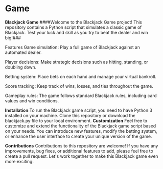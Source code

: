 # Game

**Blackjack Game**
####Welcome to the Blackjack Game project! This repository contains a Python script that simulates a classic game of Blackjack. Test your luck and skill as you try to beat the dealer and win big!###

Features
Game simulation: Play a full game of Blackjack against an automated dealer.

Player decisions: Make strategic decisions such as hitting, standing, or doubling down.

Betting system: Place bets on each hand and manage your virtual bankroll.

Score tracking: Keep track of wins, losses, and ties throughout the game.

Gameplay rules: The game follows standard Blackjack rules, including card values and win conditions.

**Installation**
To run the Blackjack game script, you need to have Python 3 installed on your machine. Clone this repository or download the blackjack.py file to your local environment.
**Customization**
Feel free to customize and extend the functionality of the Blackjack game script based on your needs.
You can introduce new features, modify the betting system, or enhance the user interface to create your unique version of the game.

**Contributions**
Contributions to this repository are welcome! If you have any improvements, bug fixes, or additional features to add,
please feel free to create a pull request. Let's work together to make this Blackjack game even more exciting.

